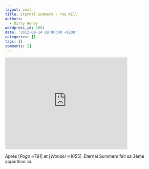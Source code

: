 ```yaml
---
layout: post
title: Eternal Summers - You Kill
authors:
  - Dirty Henry
wordpress_id: 1091
date: '2012-08-14 08:00:00 +0200'
categories: []
tags: []
comments: []
---
```

<iframe src="http://player.vimeo.com/video/47257945" width="400" height="300" frameborder="0" webkitAllowFullScreen mozallowfullscreen allowFullScreen></iframe>

Après [*Pogo*->791] et [*Wonder*->1055], Eternal Summers fait sa 3ème apparition ici.
